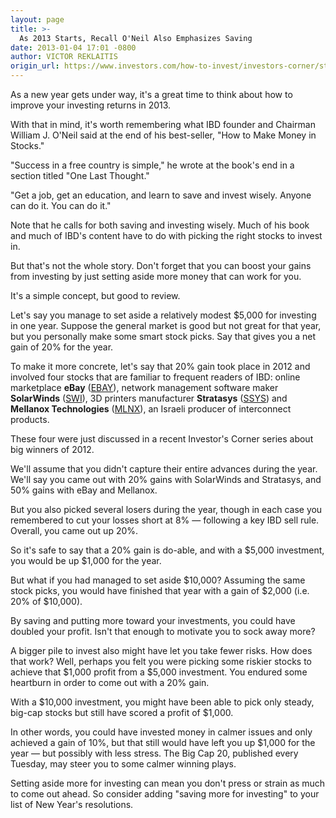 ```yaml
---
layout: page
title: >-
  As 2013 Starts, Recall O'Neil Also Emphasizes Saving
date: 2013-01-04 17:01 -0800
author: VICTOR REKLAITIS
origin_url: https://www.investors.com/how-to-invest/investors-corner/stock-market-more-money-investing-new-year
---
```





As a new year gets under way, it's a great time to think about how to improve your investing returns in 2013.


With that in mind, it's worth remembering what IBD founder and Chairman William J. O'Neil said at the end of his best-seller, "How to Make Money in Stocks."


"Success in a free country is simple," he wrote at the book's end in a section titled "One Last Thought."


"Get a job, get an education, and learn to save and invest wisely. Anyone can do it. You can do it."


Note that he calls for both saving and investing wisely. Much of his book and much of IBD's content have to do with picking the right stocks to invest in.


But that's not the whole story. Don't forget that you can boost your gains from investing by just setting aside more money that can work for you.


It's a simple concept, but good to review.


Let's say you manage to set aside a relatively modest \$5,000 for investing in one year. Suppose the general market is good but not great for that year, but you personally make some smart stock picks. Say that gives you a net gain of 20% for the year.


To make it more concrete, let's say that 20% gain took place in 2012 and involved four stocks that are familiar to frequent readers of IBD: online marketplace **eBay** ([EBAY](https://research.investors.com/quote.aspx?symbol=EBAY)), network management software maker **SolarWinds** ([SWI](https://research.investors.com/quote.aspx?symbol=SWI)), 3D printers manufacturer **Stratasys** ([SSYS](https://research.investors.com/quote.aspx?symbol=SSYS)) and **Mellanox Technologies** ([MLNX](https://research.investors.com/quote.aspx?symbol=MLNX)), an Israeli producer of interconnect products.


These four were just discussed in a recent Investor's Corner series about big winners of 2012.


We'll assume that you didn't capture their entire advances during the year. We'll say you came out with 20% gains with SolarWinds and Stratasys, and 50% gains with eBay and Mellanox.


But you also picked several losers during the year, though in each case you remembered to cut your losses short at 8% — following a key IBD sell rule. Overall, you came out up 20%.


So it's safe to say that a 20% gain is do-able, and with a \$5,000 investment, you would be up \$1,000 for the year.


But what if you had managed to set aside \$10,000? Assuming the same stock picks, you would have finished that year with a gain of \$2,000 (i.e. 20% of \$10,000).


By saving and putting more toward your investments, you could have doubled your profit. Isn't that enough to motivate you to sock away more?


A bigger pile to invest also might have let you take fewer risks. How does that work? Well, perhaps you felt you were picking some riskier stocks to achieve that \$1,000 profit from a \$5,000 investment. You endured some heartburn in order to come out with a 20% gain.


With a \$10,000 investment, you might have been able to pick only steady, big-cap stocks but still have scored a profit of \$1,000.


In other words, you could have invested money in calmer issues and only achieved a gain of 10%, but that still would have left you up \$1,000 for the year — but possibly with less stress. The Big Cap 20, published every Tuesday, may steer you to some calmer winning plays.


Setting aside more for investing can mean you don't press or strain as much to come out ahead. So consider adding "saving more for investing" to your list of New Year's resolutions.





